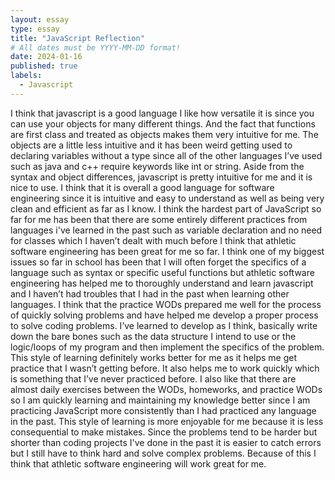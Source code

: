 ```yaml
---
layout: essay
type: essay
title: "JavaScript Reflection"
# All dates must be YYYY-MM-DD format!
date: 2024-01-16
published: true
labels:
  - Javascript
---
```


  I think that javascript is a good language I like how versatile it is since you can use your objects for many different things. And the fact that functions are first class and treated as objects makes them very intuitive for me. The objects are a little less intuitive and it has been weird getting used to declaring variables without a type since all of the other languages I’ve used such as java and c++ require keywords like int or string. 
  Aside from the syntax and object differences, javascript is pretty intuitive for me and it is nice to use. I think that it is overall a good language for software engineering since it is intuitive and easy to understand as well as being very clean and efficient as far as I know. I think the hardest part of JavaScript so far for me has been that there are some entirely different practices from languages i've learned in the past such as variable declaration and no need for classes which I haven’t dealt with much before
  I think that athletic software engineering has been great for me so far. I think one of my biggest issues so far in school has been that I will often forget the specifics of a language such as syntax or specific useful functions but athletic software engineering has helped me to thoroughly understand and learn javascript and I haven’t had troubles that I had in the past when learning other languages. I think that the practice WODs prepared me well for the process of quickly solving problems and have helped me develop a proper process to solve coding problems. I’ve learned to develop as I think, basically write down the bare bones such as the data structure I intend to use or the logic/loops of my program and then implement the specifics of the problem.
  This style of learning definitely works better for me as it helps me get practice that I wasn’t getting before. It also helps me to work quickly which is something that I’ve never practiced before. I also like that there are almost daily exercises between the WODs, homeworks, and practice WODs so I am quickly learning and maintaining my knowledge better since I am practicing JavaScript more consistently than I had practiced any language in the past. This style of learning is more enjoyable for me because it is less consequential to make mistakes. Since the problems tend to be harder but shorter than coding projects I've done in the past it is easier to catch errors but I still have to think hard and solve complex problems. Because of this I think that athletic software engineering will work great for me.



